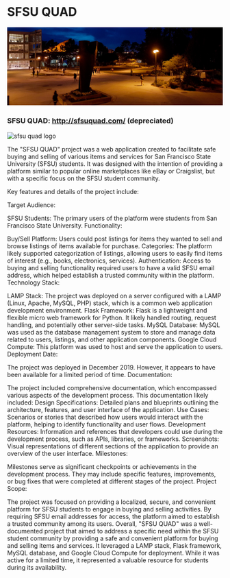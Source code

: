 # SFSU QUAD

![sfsu library banner](https://github.com/saundemanu/SFSUQUAD/blob/main/application/app/static/front_page_banner.jpg?raw=true) 

### SFSU QUAD: http://sfsuquad.com/ (depreciated) 
![sfsu quad logo ](https://github.com/saundemanu/SFSUQUAD/assets/17298950/0a53c467-c4a7-4b04-803a-226d78ac5cb8)

The "SFSU QUAD" project was a web application created to facilitate safe buying and selling of various items and services for San Francisco State University (SFSU) students. It was designed with the intention of providing a platform similar to popular online marketplaces like eBay or Craigslist, but with a specific focus on the SFSU student community.

Key features and details of the project include:

Target Audience:

SFSU Students: The primary users of the platform were students from San Francisco State University.
Functionality:

Buy/Sell Platform: Users could post listings for items they wanted to sell and browse listings of items available for purchase.
Categories: The platform likely supported categorization of listings, allowing users to easily find items of interest (e.g., books, electronics, services).
Authentication: Access to buying and selling functionality required users to have a valid SFSU email address, which helped establish a trusted community within the platform.
Technology Stack:

LAMP Stack: The project was deployed on a server configured with a LAMP (Linux, Apache, MySQL, PHP) stack, which is a common web application development environment.
Flask Framework: Flask is a lightweight and flexible micro web framework for Python. It likely handled routing, request handling, and potentially other server-side tasks.
MySQL Database: MySQL was used as the database management system to store and manage data related to users, listings, and other application components.
Google Cloud Compute: This platform was used to host and serve the application to users.
Deployment Date:

The project was deployed in December 2019. However, it appears to have been available for a limited period of time.
Documentation:

The project included comprehensive documentation, which encompassed various aspects of the development process. This documentation likely included:
Design Specifications: Detailed plans and blueprints outlining the architecture, features, and user interface of the application.
Use Cases: Scenarios or stories that described how users would interact with the platform, helping to identify functionality and user flows.
Development Resources: Information and references that developers could use during the development process, such as APIs, libraries, or frameworks.
Screenshots: Visual representations of different sections of the application to provide an overview of the user interface.
Milestones:

Milestones serve as significant checkpoints or achievements in the development process. They may include specific features, improvements, or bug fixes that were completed at different stages of the project.
Project Scope:

The project was focused on providing a localized, secure, and convenient platform for SFSU students to engage in buying and selling activities. By requiring SFSU email addresses for access, the platform aimed to establish a trusted community among its users.
Overall, "SFSU QUAD" was a well-documented project that aimed to address a specific need within the SFSU student community by providing a safe and convenient platform for buying and selling items and services. It leveraged a LAMP stack, Flask framework, MySQL database, and Google Cloud Compute for deployment. While it was active for a limited time, it represented a valuable resource for students during its availability.
